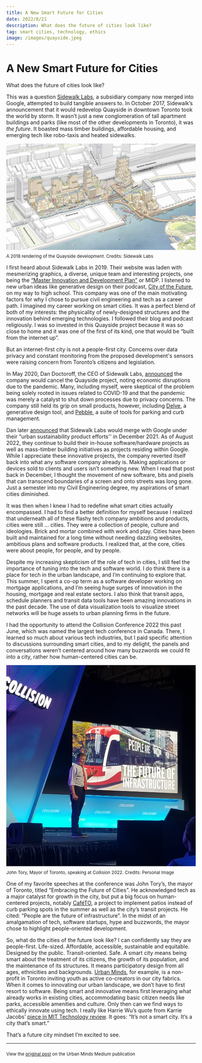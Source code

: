 ```yaml
---
title: A New Smart Future for Cities
date: 2022/8/21
description: What does the future of cities look like?
tag: smart cities, technology, ethics
image: /images/quayside.jpeg
---
```


# A New Smart Future for Cities

What does the future of cities look like?

This was a question [Sidewalk Labs](https://www.sidewalklabs.com/), a subsidiary company now merged into Google, attempted to build tangible answers to. In October 2017, Sidewalk’s announcement that it would redevelop Quayside in downtown Toronto took the world by storm. It wasn’t just a new conglomeration of tall apartment buildings and parks (like most of the other developments in Toronto), it was _the future_. It boasted mass timber buildings, affordable housing, and emerging tech like robo-taxis and heated sidewalks.

![Quayside Toronto](../../public/images/quayside.jpeg)
<sub>A 2018 rendering of the Quayside development. Credits: Sidewalk Labs</sub>

I first heard about Sidewalk Labs in 2019. Their website was laden with mesmerizing graphics, a diverse, unique team and interesting projects, one being the [“Master Innovation and Development Plan”](https://quaysideto.ca/wp-content/uploads/2019/11/Sidewalk-Labs-Digital-Innovation-Appendix.pdf) or MIDP. I listened to new urban ideas like generative design on their podcast, [City of the Future](https://podcasts.apple.com/ca/podcast/city-of-the-future/id1353905337), on my way to high school. This company was one of the main motivating factors for why I chose to pursue civil engineering and tech as a career path. I imagined my career working on smart cities. It was a perfect blend of both of my interests: the physicality of newly-designed structures and the innovation behind emerging technologies. I followed their blog and podcast religiously. I was so invested in this Quayside project because it was so close to home and it was one of the first of its kind, one that would be “built from the internet up”.

But an internet-first city is not a people-first city. Concerns over data privacy and constant monitoring from the proposed development's sensors were raising concern from Toronto’s citizens and legislation.

In May 2020, Dan Doctoroff, the CEO of Sidewalk Labs, [announced](https://medium.com/sidewalk-talk/why-were-no-longer-pursuing-the-quayside-project-and-what-s-next-for-sidewalk-labs-9a61de3fee3a) the company would cancel the Quayside project, noting economic disruptions due to the pandemic. Many, including myself, were skeptical of the problem being solely rooted in issues related to COVID-19 and that the pandemic was merely a catalyst to shut down processes due to privacy concerns. The company still held its grip on small products, however, including [Delve](https://www.sidewalklabs.com/products/delve), a generative design tool, and [Pebble](https://www.sidewalklabs.com/products/pebble), a suite of tools for parking and curb management. 

Dan later [announced](https://medium.com/sidewalk-talk/my-next-chapter-fighting-als-207ce7ca69c8) that Sidewalk Labs would merge with Google under their “urban sustainability product efforts'' in December 2021. As of August 2022, they continue to build their in-house software/hardware projects as well as mass-timber building initiatives as projects residing within Google. While I appreciate these innovative projects, the company reverted itself back into what any software company already is. Making applications or devices sold to clients and users isn’t something new. When I read that post back in December, I thought the movement of new software, bits and pixels that can transcend boundaries of a screen and onto streets was long gone. Just a semester into my Civil Engineering degree, my aspirations of smart cities diminished.

It was then when I knew I had to redefine what smart cities actually encompassed. I had to find a better definition for myself because I realized that underneath all of these flashy tech company ambitions and products, cities were still … cities. They were a collection of people, culture and ideologies. Brick and mortar combined with work and play. Cities have been built and maintained for a long time without needing dazzling websites, ambitious plans and software products. I realized that, at the core, cities were about people, for people, and by people. 

Despite my increasing skepticism of the role of tech in cities, I still feel the importance of tuning into the tech and software world. I do think there is a place for tech in the urban landscape, and I’m continuing to explore that. This summer, I spent a co-op term as a software developer working on mortgage applications, and I’m seeing huge surges of innovation in the housing, mortgage and real estate sectors. I also think that transit apps, schedule planners and transit data tools have been amazing innovations in the past decade. The use of data visualization tools to visualize street networks will be huge assets to urban planning firms in the future. 

I had the opportunity to attend the Collision Conference 2022 this past June, which was named the largest tech conference in Canada. There, I learned so much about various tech industries, but I paid specific attention to discussions surrounding smart cities, and to my delight, the panels and conversations weren’t centered around how many buzzwords we could fit into a city, rather how human-centered cities can be.

![John Tory](../../public/images/john.jpg)
<sub>John Tory, Mayor of Toronto, speaking at Collision 2022. Credits: Personal Image</sub>

One of my favorite speeches at the conference was John Tory’s, the mayor of Toronto, titled “Embracing the Future of Cities”. He acknowledged tech as a major catalyst for growth in the city, but put a big focus on human-centered projects, notably [CaféTO](https://www.toronto.ca/business-economy/business-operation-growth/business-support/covid-19-cafeto/), a project to implement patios instead of curb parking spots in the summer as well as the city’s transit projects. He cited: “People are the future of infrastructure”. In the midst of an amalgamation of tech, software startups, hype and buzzwords, the mayor chose to highlight people-oriented development. 

So, what do the cities of the future look like? I can confidently say they are people-first. Life-sized. Affordable, accessible, sustainable and equitable. Designed by the public. Transit-oriented. Safe. A smart city means being smart about the treatment of its citizens, the growth of its population, and the maintenance of its structures. It means participatory design from all ages, ethnicities and backgrounds. [Urban Minds](https://www.urbanminds.co/), for example, is a non-profit in Toronto inviting youth as active co-creators in our city fabrics. When it comes to innovating our urban landscape, we don’t have to first resort to software. Being smart and innovative means first leveraging what already works in existing cities, accommodating basic citizen needs like parks, accessible amenities and culture. Only then can we find ways to ethically innovate using tech. I really like Harrie Wu’s quote from Karrie Jacobs’ [piece in MIT Technology review](https://www.technologyreview.com/2022/06/29/1054005/toronto-kill-the-smart-city/). It goes: “It’s not a smart city. It’s a city that’s smart.” 

That’s a future city mindset I’m excited to see.

---

<sub>View the [original post](https://medium.com/urban-minds/a-new-smart-future-for-cities-44614d1f1637) on the Urban Minds Medium publication</sub>

